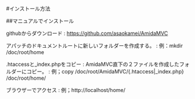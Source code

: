 #インストール方法

##マニュアルでインストール

githubからダウンロード
: https://github.com/asaokamei/AmidaMVC

アパッチのドキュメントルートに新しいフォルダーを作成する。
: 例：mkdir /doc/root/home

.htaccessと_index.phpをコピー
: AmidaMVC直下の２ファイルを作成したフォルダーにコピー。
: 例；copy /doc/root/AmidaMVC/{.htaccess|_index.php} /doc/root/home/

ブラウザーでアクセス
: 例；http://localhost/home/


